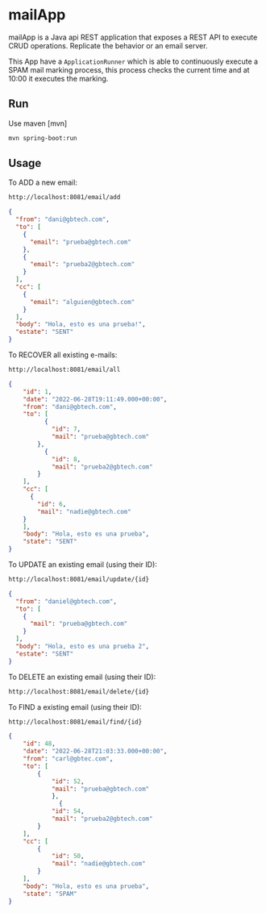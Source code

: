 # mailApp

mailApp is a Java api REST application that exposes a REST API to execute CRUD operations. Replicate the behavior or an email server.

This App have a ```ApplicationRunner``` which is able to continuously execute a SPAM mail marking process, this process checks the current time and at 10:00 it executes the marking.

## Run

Use maven [mvn]

```bash
mvn spring-boot:run
```

## Usage

To ADD a new email:

```bash
http://localhost:8081/email/add
```

```json
{
  "from": "dani@gbtech.com",
  "to": [
    {
      "email": "prueba@gbtech.com"
    },
    {
      "email": "prueba2@gbtech.com"
    }
  ],
  "cc": [
    {
      "email": "alguien@gbtech.com"
    }
  ],
  "body": "Hola, esto es una prueba!",
  "estate": "SENT"
}
```

To RECOVER all existing e-mails:
```bash
http://localhost:8081/email/all
```

```json
{
	"id": 1,
	"date": "2022-06-28T19:11:49.000+00:00",
	"from": "dani@gbtech.com",
	"to": [
		  {
			"id": 7,
			"mail": "prueba@gbtech.com"
		},
		  {
			"id": 8,
			"mail": "prueba2@gbtech.com"
		}
	],
	"cc": [
	  {
		"id": 6,
		"mail": "nadie@gbtech.com"
	}
	],
	"body": "Hola, esto es una prueba",
	"state": "SENT"
}
```

To UPDATE an existing email (using their ID):

```bash
http://localhost:8081/email/update/{id}
```

```json
{
  "from": "daniel@gbtech.com",
  "to": [
    {
      "mail": "prueba@gbtech.com"
    }
  ],
  "body": "Hola, esto es una prueba 2",
  "estate": "SENT"
}
```

To DELETE an existing email (using their ID):

```bash
http://localhost:8081/email/delete/{id}
```

To FIND a existing email (using their ID):

```bash
http://localhost:8081/email/find/{id}
```

```json
{
	"id": 48,
	"date": "2022-06-28T21:03:33.000+00:00",
	"from": "carl@gbtec.com",
	"to": [
		{
			"id": 52,
			"mail": "prueba@gbtech.com"
			},
			  {
			"id": 54,
			"mail": "prueba2@gbtech.com"
		}
	],
	"cc": [
		{
			"id": 50,
			"mail": "nadie@gbtech.com"
		}
	],
	"body": "Hola, esto es una prueba",
	"state": "SPAM"
}
```
